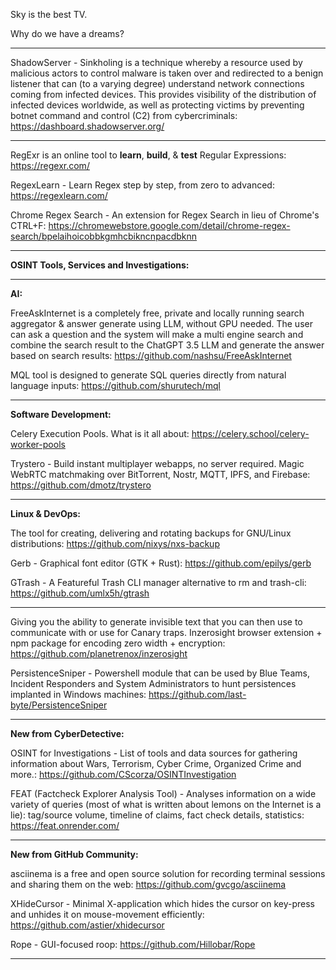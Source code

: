 
Sky is the best TV.

Why do we have a dreams?

----

ShadowServer - Sinkholing is a technique whereby a resource used by malicious actors to control malware is taken over and redirected to a benign listener that can (to a varying degree) understand network connections coming from infected devices. This provides visibility of the distribution of infected devices worldwide, as well as protecting victims by preventing botnet command and control (C2) from cybercriminals: https://dashboard.shadowserver.org/

----

RegExr is an online tool to **learn**, **build**, & **test** Regular Expressions: https://regexr.com/

RegexLearn - Learn Regex step by step, from zero to advanced: https://regexlearn.com/

Chrome Regex Search - An extension for Regex Search in lieu of Chrome's CTRL+F: https://chromewebstore.google.com/detail/chrome-regex-search/bpelaihoicobbkgmhcbikncnpacdbknn

----

**OSINT Tools, Services and Investigations:**



----

**AI:**

FreeAskInternet is a completely free, private and locally running search aggregator & answer generate using LLM, without GPU needed. The user can ask a question and the system will make a multi engine search and combine the search result to the ChatGPT 3.5 LLM and generate the answer based on search results: https://github.com/nashsu/FreeAskInternet

MQL tool is designed to generate SQL queries directly from natural language inputs: https://github.com/shurutech/mql

---

**Software Development:**

Celery Execution Pools. What is it all about: https://celery.school/celery-worker-pools

Trystero - Build instant multiplayer webapps, no server required. Magic WebRTC matchmaking over BitTorrent, Nostr, MQTT, IPFS, and Firebase: https://github.com/dmotz/trystero

----

**Linux & DevOps:**

The tool for creating, delivering and rotating backups for GNU/Linux distributions: https://github.com/nixys/nxs-backup

Gerb - Graphical font editor (GTK + Rust): https://github.com/epilys/gerb

GTrash - A Featureful Trash CLI manager alternative to rm and trash-cli: https://github.com/umlx5h/gtrash

----

Giving you the ability to generate invisible text that you can then use to communicate with or use for Canary traps. Inzerosight browser extension + npm package for encoding zero width + encryption: https://github.com/planetrenox/inzerosight

PersistenceSniper - Powershell module that can be used by Blue Teams, Incident Responders and System Administrators to hunt persistences implanted in Windows machines: https://github.com/last-byte/PersistenceSniper

----

**New from CyberDetective:**

OSINT for Investigations - List of tools and data sources for gathering information about Wars, Terrorism, Cyber Crime, Organized Crime and more.: https://github.com/CScorza/OSINTInvestigation

FEAT (Factcheck Explorer Analysis Tool) - Analyses information on a wide variety of queries (most of what is written about lemons on the Internet is a lie): tag/source volume, timeline of claims, fact check details, statistics: https://feat.onrender.com/

----

**New from GitHub Community:**

asciinema is a free and open source solution for recording terminal sessions and sharing them on the web: https://github.com/gvcgo/asciinema

XHideCursor - Minimal X-application which hides the cursor on key-press and unhides it on mouse-movement efficiently: https://github.com/astier/xhidecursor

Rope - GUI-focused roop: https://github.com/Hillobar/Rope

----

